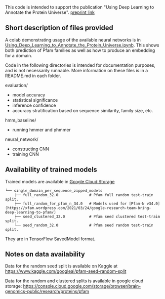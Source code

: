 This code is intended to support the publication "Using Deep Learning to
Annotate the Protein Universe". [preprint link](https://doi.org/10.1101/626507)

## Short description of files provided

A colab demonstrating usage of the available neural networks is in [Using_Deep_Learning_to_Annotate_the_Protein_Universe.ipynb](https://colab.research.google.com/github/google-research/google-research/blob/master/using_dl_to_annotate_protein_universe/Using_Deep_Learning_to_Annotate_the_Protein_Universe.ipynb).
This shows both prediction of Pfam families as well as how to produce an
embedding for a domain.

Code in the following directories is intended for documentation purposes, and is
not necessarily runnable. More information on these files is in a README.md in
each folder.

evaluation/

-   model accuracy
-   statistical significance
-   inference confidence
-   accuracy stratification based on sequence similarity, family size, etc.

hmm_baseline/

-   running hmmer and phmmer

neural_network/

-   constructing CNN
-   training CNN

## Availability of trained models

Trained models are available in
[Google Cloud Storage](https://console.cloud.google.com/storage/browser/brain-genomics-public/research/proteins/pfam/models/single_domain_per_sequence_zipped_models)

```
└── single_domain_per_sequence_zipped_models
    ├── full_random_32.0              # Pfam full random test-train split.
    ├── full_random_for_pfam_n_34.0   # Models used for [Pfam-N v34.0](https://xfam.wordpress.com/2021/03/24/google-research-team-bring-deep-learning-to-pfam/)
    ├── seed_clustered_32.0           # Pfam seed clustered test-train split.
    └── seed_random_32.0              # Pfam seed random test-train split.
```

They are in TensorFlow SavedModel format.

## Notes on data availability

Data for the random seed split is available on Kaggle at
https://www.kaggle.com/googleai/pfam-seed-random-split

Data for the random and clustered splits is available in google cloud storage:
https://console.cloud.google.com/storage/browser/brain-genomics-public/research/proteins/pfam
